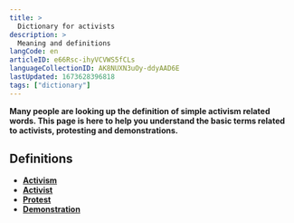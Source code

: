 ```yaml
---
title: >
  Dictionary for activists
description: >
  Meaning and definitions
langCode: en
articleID: e66Rsc-ihyVCVWS5fCLs
languageCollectionID: AK8NUXN3uOy-ddyAAD6E
lastUpdated: 1673628396818
tags: ["dictionary"]
---
```


**Many people are looking up the definition of simple activism related words. This page is here to help you understand the basic terms related to activists, protesting and demonstrations.**

## **Definitions**

-   [**Activism**](activism)
-   [**Activist**](activist)
-   [**Protest**](protest)
-   [**Demonstration**](demonstration)